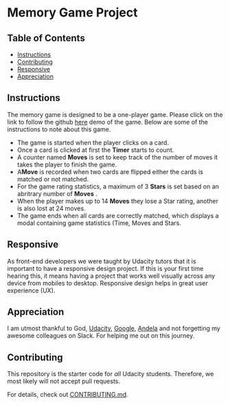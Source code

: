 # Memory Game Project

## Table of Contents

* [Instructions](#instructions)
* [Contributing](#contributing)
* [Responsive](#Responsive)
* [Appreciation](#Appreciation)


## Instructions

The memory game is designed to be a one-player game. Please click on the link to follow the github <a href="https://chilezdengr.github.io/Memory-Game/">here</a> demo of the game. Below are some of the instructions to note about this game.

<div>
  <ul>
    <li>The game is started when the player clicks on a card.</li>
    <li>Once a card is clicked at first the <strong>Timer</strong> starts to count.</li>
    <li>A counter named <strong>Moves</strong> is set to keep track of the number of moves it takes the player to finish the game.</li>
    <li>A<strong>Move</strong> is recorded when two cards are flipped either the cards is matched or not matched.</li>
    <li>For the game rating statistics, a maximum of 3 <strong>Stars</strong> is set based on an abritrary number of <strong>Moves</strong> .</li>
    <li>When the player makes up to 14 <strong>Moves</strong> they lose a Star rating, another is also lost at 24 moves.</li>
    <li>The game ends when all cards are correctly matched, which displays a modal containing game statistics (Time, Moves and Stars.</li>
    
  </ul>
</div>


## Responsive
As front-end developers we were taught by Udacity tutors that it is important to have a responsive design project. If this is your first time hearing this, it means having a project that works well visually across any device from mobiles to desktop. Responsive design helps in great user experience (UX).

## Appreciation
I am utmost thankful to God, <a href="https://www.udacity.com/">Udacity</a>, <a href="https://www.google.com/">Google</a>, <a href="https://www.andela.com/">Andela</a> and not forgetting my awesome colleagues on Slack. For helping me out on this journey. 


## Contributing

This repository is the starter code for _all_ Udacity students. Therefore, we most likely will not accept pull requests.

For details, check out [CONTRIBUTING.md](CONTRIBUTING.md).
